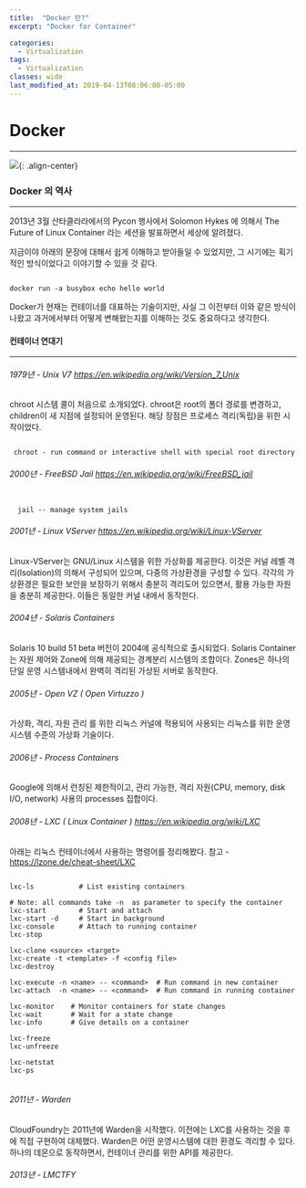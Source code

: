 ```yaml
---
title:  "Docker 란?"
excerpt: "Docker for Container"

categories:
  - Virtualization
tags:
  - Virtualization 
classes: wide
last_modified_at: 2019-04-13T08:06:00-05:00
---
```


# Docker 

***

![](https://keepinmindsh.github.io/lines/assets/img/docker_logo.png){: .align-center}

### Docker 의 역사 

***

 2013년 3월 산타클라라에서의 Pycon 행사에서 Solomon Hykes 에 의해서 The Future of Linux Container 라는 세션을 발표하면서 세상에 알려졌다.  

 지금이야 아래의 문장에 대해서 쉽게 이해하고 받아들일 수 있었지만, 그 시기에는 획기적인 방식이었다고 이야기할 수 있을 것 같다. 

```shell
 
docker run -a busybox echo hello world

```

Docker가 현재는 컨테이너를 대표하는 기술이지만, 사실 그 이전부터 이와 같은 방식이 나왔고 과거에서부터 어떻게 변해왔는지를 이해하는 것도 중요하다고 생각한다. 

#### 컨테이너 연대기  

***

###### 1979년 - Unix V7 <https://en.wikipedia.org/wiki/Version_7_Unix>

  chroot 시스템 콜이 처음으로 소개되었다. chroot은 root의 폴더 경로를 변경하고, children이 새 지점에 설정되어 운영된다. 해당 장점은 프로세스 격리(독립)을 위한 시작이었다. 

```shell

 chroot - run command or interactive shell with special root directory

```


###### 2000년 - FreeBSD Jail <https://en.wikipedia.org/wiki/FreeBSD_jail>

```shell

  jail -- manage system jails 

```

###### 2001년 - Linux VServer  <https://en.wikipedia.org/wiki/Linux-VServer>

 Linux-VServer는 GNU/Linux 시스템을 위한 가상화를 제공한다. 이것은 커널 레벨 격리(Isolation)의 의해서 구성되어 있으며, 다중의 가상환경을 구성할 수 있다. 
 각각의 가상환경은 필요한 보안을 보장하기 위해서 충분히 격리도어 있으면서, 활용 가능한 자원을 충분히 제공한다. 이들은 동일한 커널 내에서 동작한다. 

###### 2004년 - Solaris Containers 

 Solaris 10 build 51 beta 버전이 2004에 공식적으로 출시되었다. Solaris Container는 자원 제어와 Zone에 의해 제공되는 경계분리 시스템의 조합이다. Zones은 하나의 단일 운영 시스템내에서 완벽히 격리된 가상된 서버로 동작한다. 

###### 2005년 - Open VZ ( Open Virtuzzo )

 가상화, 격리, 자원 관리 를 위한 리눅스 커널에 적용되어 사용되는 리눅스를 위한 운영 시스템 수준의 가상화 기술이다. 

###### 2006년 - Process Containers 

 Google에 의해서 런칭된 제한적이고, 관리 가능한, 격리 자원(CPU, memory, disk I/O, network) 사용의 processes 집합이다. 

###### 2008년 - LXC ( Linux Container ) <https://en.wikipedia.org/wiki/LXC>

 아래는 리눅스 컨테이너에서 사용하는 명령어를 정리해봤다. 참고 - <https://lzone.de/cheat-sheet/LXC>

```shell

lxc-ls           # List existing containers

# Note: all commands take -n  as parameter to specify the container 
lxc-start        # Start and attach
lxc-start -d     # Start in background
lxc-console      # Attach to running container
lxc-stop

lxc-clone <source> <target>
lxc-create -t <template> -f <config file>
lxc-destroy

lxc-execute -n <name> -- <command>  # Run command in new container
lxc-attach  -n <name> -- <command>  # Run command in running container

lxc-monitor    # Monitor containers for state changes
lxc-wait       # Wait for a state change
lxc-info       # Give details on a container

lxc-freeze
lxc-unfreeze

lxc-netstat
lxc-ps


```

###### 2011년 - Warden

 CloudFoundry는 2011년에 Warden을 시작했다. 이전에는 LXC를 사용하는 것을 후에 직접 구현하여 대체했다. Warden은 어떤 운영시스템에 대한 환경도 격리할 수 있다. 하나의 데몬으로 동작하면서, 컨테이너 관리를 위한 API를 제공한다. 

###### 2013년 - LMCTFY


